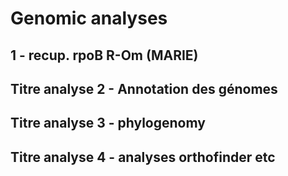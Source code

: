 # Genomic analyses 

## 1 - recup. rpoB R-Om (MARIE)

## Titre analyse 2 - Annotation des génomes

## Titre analyse 3 - phylogenomy

## Titre analyse 4 - analyses orthofinder etc
